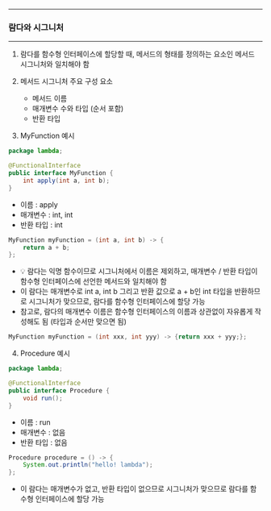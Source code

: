 -----
### 람다와 시그니처
-----
1. 람다를 함수형 인터페이스에 할당할 때, 메서드의 형태를 정의하는 요소인 메서드 시그니처와 일치해야 함
2. 메서드 시그니처 주요 구성 요소
   - 메서드 이름
   - 매개변수 수와 타입 (순서 포함)
   - 반환 타입

3. MyFunction 예시
```java
package lambda;

@FunctionalInterface
public interface MyFunction {
    int apply(int a, int b);
}
```
  - 이름 : apply
  - 매개변수 : int, int
  - 반환 타입 : int

```java
MyFunction myFunction = (int a, int b) -> {
    return a + b;
};
```
  - 💡 람다는 익명 함수이므로 시그니처에서 이름은 제외하고, 매개변수 / 반환 타입이 함수형 인터페이스에 선언한 메서드와 일치해야 함
  - 이 람다는 매개변수로 int a, int b 그리고 반환 값으로 a + b인 int 타입을 반환하므로 시그니처가 맞으므로, 람다를 함수형 인터페이스에 할당 가능
  - 참고로, 람다의 매개변수 이름은 함수형 인터페이스의 이름과 상관없이 자유롭게 작성해도 됨 (타입과 순서만 맞으면 됨)
```java
MyFunction myFunction = (int xxx, int yyy) -> {return xxx + yyy;};
```

4. Procedure 예시
```java
package lambda;

@FunctionalInterface
public interface Procedure {
    void run();
}
```
  - 이름 : run
  - 매개변수 : 없음
  - 반환 타입 : 없음

```java
Procedure procedure = () -> {
    System.out.println("hello! lambda");
};
```
  - 이 람다는 매개변수가 없고, 반환 타입이 없으므로 시그니처가 맞으므로 람다를 함수형 인터페이스에 할당 가능

